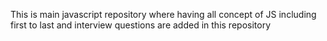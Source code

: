 This is main javascript repository where having all concept of JS including first to last and interview questions are added in this repository